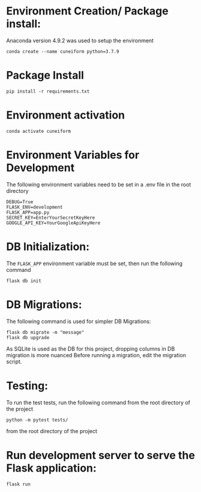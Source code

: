 # Environment Creation/ Package install:

Anaconda version 4.9.2 was used to setup the environment
```
conda create --name cuneiform python=3.7.9
```

# Package Install

```
pip install -r requirements.txt
```

# Environment activation

```
conda activate cuneiform
```

# Environment Variables for Development

The following environment variables need to be set in a .env file in the root directory
```
DEBUG=True
FLASK_ENV=development
FLASK_APP=app.py
SECRET_KEY=EnterYourSecretKeyHere
GOOGLE_API_KEY=YourGoogleApiKeyHere
```


# DB Initialization:

The ```FLASK_APP``` environment variable must be set, then run the following command
```
flask db init
```

# DB Migrations:

The following command is  used for simpler DB Migrations:
```
flask db migrate -m "message"
flask db upgrade
```
As SQLite is used as the DB for this project, dropping columns in DB migration is more nuanced
Before running a migration, edit the migration script.


# Testing:

To run the test tests, run the following command from the root directory of the project
```
python -m pytest tests/
```
from the root directory of the project



# Run development server to serve the Flask application:

```
flask run
```